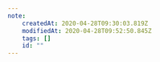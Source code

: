 ```yaml
---
note:
    createdAt: 2020-04-28T09:30:03.819Z
    modifiedAt: 2020-04-28T09:52:50.845Z
    tags: []
    id: ""
---
```

<!-- @timer "date":"Tue Apr 28 2020 17:30:12 GMT+0800 (中国标准时间)" -->
<!-- @crossnote.kanban "board":{"columns":[{"id":1588067358833,"title":"TODO","cards":[{"id":1588067384082,"title":"","description":"集成测试问题整理\n* [ ] 问题1\n* [ ] 问题2\n* [ ] 问题3\n* [ ] 问题4"},{"id":1588067388425,"title":"","description":"读书笔记整理\n* [ ] 怎么阅读一本书\n* [ ] 读完中国近代史\n* [ ] 阅读清单 "}],"wip":false},{"id":1588067367770,"title":"Doing","cards":[{"id":1588067482602,"title":"","description":"项目开发\n\n* [ ] 模块1\n* [ ] 模块2\n* [ ] 模块3"},{"id":1588067496704,"title":"","description":"问题整理\n* [ ] 问题1\n* [ ] 问题2\n* [ ] 问题3"}],"wip":false},{"id":1588067375778,"title":"Done","cards":[{"id":1588067539220,"title":"","description":"需规整理\n* [ ] 需求编写\n* [ ] 需求整理\n* [ ] 需求确认"}],"wip":false}]} -->  

  
  


  
